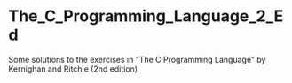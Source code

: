 The_C_Programming_Language_2_Ed
===============================

Some solutions to the exercises in "The C Programming Language" by Kernighan and Ritchie (2nd edition) 
